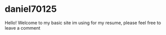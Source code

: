 # daniel70125
<p>Hello! Welcome to my basic site im using for my resume, please feel free to leave a comment</p>
